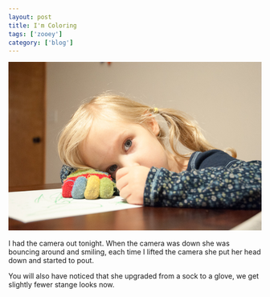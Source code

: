 ```yaml
---
layout: post
title: I'm Coloring
tags: ['zooey']
category: ['blog']
---
```


![Watching](/media/2012/20120927-6780-600px.jpg)

I had the camera out tonight. When the camera was down she was bouncing around and smiling, each time I lifted the camera she put her head down and started to pout.

You will also have noticed that she upgraded from a sock to a glove, we get slightly fewer stange looks now.
